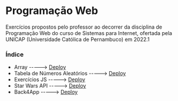 # Programação Web

Exercícios propostos pelo professor ao decorrer da disciplina de Programação Web do curso de Sistemas para Internet, ofertada pela UNICAP (Universidade Católica de Pernambuco) em 2022.1

### Índice

- Array -----> [Deploy](https://pw-exercicio-array.surge.sh/)
- Tabela de Números Aleatórios -----> [Deploy](http://pw-exercicio-tabela-num.surge.sh/)
- Exercícios JS -----> [Deploy](https://pw-exercicios-js.surge.sh/)
- Star Wars API -----> [Deploy](http://star-wars-api-characters.surge.sh/)
- Back4App -----> [Deploy](http://watchlist-api.surge.sh/)
